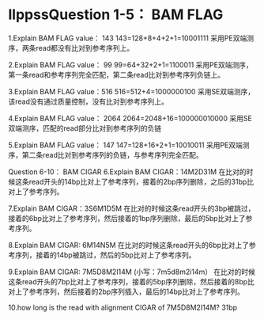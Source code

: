 # llppssQuestion 1-5： BAM FLAG
1.Explain BAM FLAG value： 143
143=128+8+4+2+1=10001111
采用PE双端测序，两条read都没有比对到参考序列上。

2.Explain BAM FLAG value： 99
99=64+32+2+1=1100011
采用PE双端测序，第一条read和参考序列完全匹配，第二条read比对到参考序列负链上。

3.Explain BAM FLAG value：516
516=512+4=1000000100
采用SE双端测序，该read没有通过质量控制，没有比对到参考序列上。

4.Explain BAM FLAG value： 2064
2064=2048+16=100000010000
采用SE双端测序，匹配的read部分比对到参考序列的负链

5.Explain BAM FLAG value： 147
147=128+16+2+1=10010011
采用PE双端测序，第二条read比对到参考序列的负链，与参考序列完全匹配。

Question 6-10： BAM CIGAR
6.Explain BAM CIGAR：14M2D31M
在比对的时候这条read开头的14bp比对上了参考序列，接着的2bp序列删除，之后的31bp比对上了参考序列。

7.Explain BAM CIGAR：3S6M1D5M
在比对的时候这条read开头的3bp被跳过，接着的6bp比对上了参考序列，然后接着的1bp序列删除，最后的5bp比对上了参考序列。

8.Explain BAM CIGAR: 6M14N5M
在比对的时候这条read开头的6bp比对上了参考序列，接着的14bp被跳过，然后的5bp比对上了参考序列。

9.Explain BAM CIGAR: 7M5D8M2I14M  (小写：7m5d8m2i14m）
在比对的时候这条read开头的7bp比对上了参考序列，接着的5bp序列删除，然后接着的8bp比对上了参考序列，然后接着的2bp序列插入，最后的14bp比对上了参考序列。

10.how long is the read with alignment CIGAR of 7M5D8M2I14M?
31bp

